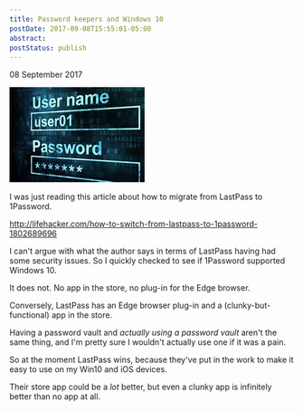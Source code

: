 ```yaml
---
title: Password keepers and Windows 10
postDate: 2017-09-08T15:55:01-05:00
abstract: 
postStatus: publish
---
```

08 September 2017

![](binary/Password-keepers-and-Windows-10/security.png)

I was just reading this article about how to migrate from LastPass to 1Password.

http://lifehacker.com/how-to-switch-from-lastpass-to-1password-1802689696

I can't argue with what the author says in terms of LastPass having had some security issues. So I quickly checked to see if 1Password supported Windows 10.

It does not. No app in the store, no plug-in for the Edge browser.

Conversely, LastPass has an Edge browser plug-in and a (clunky-but-functional) app in the store.

Having a password vault and *actually using a password vault* aren't the same thing, and I'm pretty sure I wouldn't actually use one if it was a pain.

So at the moment LastPass wins, because they've put in the work to make it easy to use on my Win10 and iOS devices.

Their store app could be a *lot* better, but even a clunky app is infinitely better than no app at all.
